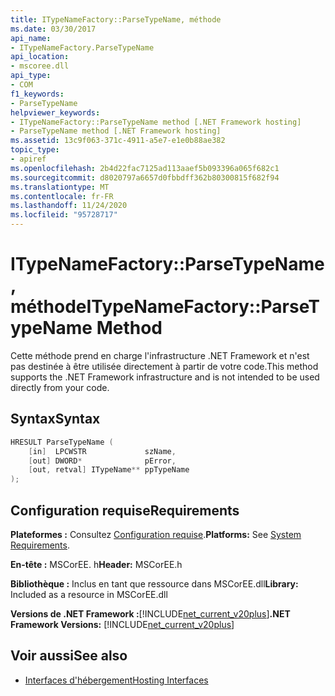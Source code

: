 ```yaml
---
title: ITypeNameFactory::ParseTypeName, méthode
ms.date: 03/30/2017
api_name:
- ITypeNameFactory.ParseTypeName
api_location:
- mscoree.dll
api_type:
- COM
f1_keywords:
- ParseTypeName
helpviewer_keywords:
- ITypeNameFactory::ParseTypeName method [.NET Framework hosting]
- ParseTypeName method [.NET Framework hosting]
ms.assetid: 13c9f063-371c-4911-a5e7-e1e0b88ae382
topic_type:
- apiref
ms.openlocfilehash: 2b4d22fac7125ad113aaef5b093396a065f682c1
ms.sourcegitcommit: d8020797a6657d0fbbdff362b80300815f682f94
ms.translationtype: MT
ms.contentlocale: fr-FR
ms.lasthandoff: 11/24/2020
ms.locfileid: "95728717"
---
```

# <a name="itypenamefactoryparsetypename-method"></a><span data-ttu-id="98eea-102">ITypeNameFactory::ParseTypeName, méthode</span><span class="sxs-lookup"><span data-stu-id="98eea-102">ITypeNameFactory::ParseTypeName Method</span></span>

<span data-ttu-id="98eea-103">Cette m&#233;thode prend en charge l'infrastructure .NET Framework et n'est pas destin&#233;e &#224; &#234;tre utilis&#233;e directement &#224; partir de votre code.</span><span class="sxs-lookup"><span data-stu-id="98eea-103">This method supports the .NET Framework infrastructure and is not intended to be used directly from your code.</span></span>  
  
## <a name="syntax"></a><span data-ttu-id="98eea-104">Syntax</span><span class="sxs-lookup"><span data-stu-id="98eea-104">Syntax</span></span>  
  
```cpp  
HRESULT ParseTypeName (  
    [in]  LPCWSTR             szName,  
    [out] DWORD*              pError,  
    [out, retval] ITypeName** ppTypeName  
);  
```  
  
## <a name="requirements"></a><span data-ttu-id="98eea-105">Configuration requise</span><span class="sxs-lookup"><span data-stu-id="98eea-105">Requirements</span></span>  

 <span data-ttu-id="98eea-106">**Plateformes :** Consultez [Configuration requise](../../get-started/system-requirements.md).</span><span class="sxs-lookup"><span data-stu-id="98eea-106">**Platforms:** See [System Requirements](../../get-started/system-requirements.md).</span></span>  
  
 <span data-ttu-id="98eea-107">**En-tête :** MSCorEE. h</span><span class="sxs-lookup"><span data-stu-id="98eea-107">**Header:** MSCorEE.h</span></span>  
  
 <span data-ttu-id="98eea-108">**Bibliothèque :** Inclus en tant que ressource dans MSCorEE.dll</span><span class="sxs-lookup"><span data-stu-id="98eea-108">**Library:** Included as a resource in MSCorEE.dll</span></span>  
  
 <span data-ttu-id="98eea-109">**Versions de .NET Framework :**[!INCLUDE[net_current_v20plus](../../../../includes/net-current-v20plus-md.md)]</span><span class="sxs-lookup"><span data-stu-id="98eea-109">**.NET Framework Versions:** [!INCLUDE[net_current_v20plus](../../../../includes/net-current-v20plus-md.md)]</span></span>  
  
## <a name="see-also"></a><span data-ttu-id="98eea-110">Voir aussi</span><span class="sxs-lookup"><span data-stu-id="98eea-110">See also</span></span>

- [<span data-ttu-id="98eea-111">Interfaces d'hébergement</span><span class="sxs-lookup"><span data-stu-id="98eea-111">Hosting Interfaces</span></span>](hosting-interfaces.md)
